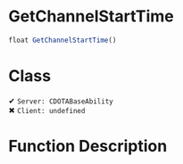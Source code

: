 # GetChannelStartTime
```js	
float GetChannelStartTime()
```
# Class
✔ `Server: CDOTABaseAbility`  
✖ `Client: undefined`  

# Function Description

